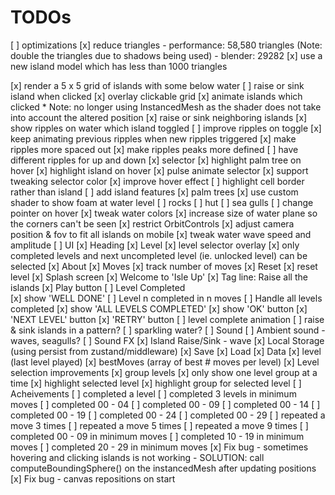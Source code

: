 # TODOs

[ ] optimizations
    [x] reduce triangles 
        - performance: 58,580 triangles (Note: double the triangles due to shadows being used)
        - blender: 29282
        [x] use a new island model which has less than 1000 triangles

[x] render a 5 x 5 grid of islands with some below water
[ ] raise or sink island when clicked
    [x] overlay clickable grid
    [x] animate islands which clicked
        * Note: no longer using InstancedMesh as the shader does not take into account the altered position
    [x] raise or sink neighboring islands
    [x] show ripples on water which island toggled
    [ ] improve ripples on toggle
        [x] keep animating previous ripples when new ripples triggered
        [x] make ripples more spaced out
        [x] make ripples peaks more defined
        [ ] have different ripples for up and down
[x] selector
    [x] highlight palm tree on hover
    [x] highlight island on hover
    [x] pulse animate selector
    [x] support tweaking selector color
    [x] improve hover effect
    [ ] highlight cell border rather than island
[ ] add island features
    [x] palm trees
        [x] use custom shader to show foam at water level
    [ ] rocks
    [ ] hut
    [ ] sea gulls
[ ] change pointer on hover
[x] tweak water colors
[x] increase size of water plane so the corners can't be seen
[x] restrict OrbitControls
[x] adjust camera position & fov to fit all islands on mobile
[x] tweak water wave speed and amplitude
[ ] UI
    [x] Heading 
    [x] Level
        [x] level selector overlay
        [x] only completed levels and next uncompleted level (ie. unlocked level) can be selected
    [x] About
    [x] Moves
        [x] track number of moves
    [x] Reset
        [x] reset level
    [x] Splash screen
        [x] Welcome to 'Isle Up'
        [x] Tag line: Raise all the islands
        [x] Play button
    [ ] Level Completed    
        [x] show 'WELL DONE'
        [ ] Level n completed in n moves
        [ ] Handle all levels completed
            [x] show 'ALL LEVELS COMPLETED'
            [x] show 'OK' button
        [x] 'NEXT LEVEL' button
        [x] 'RETRY' button
        [ ] level complete animation
            [ ] raise & sink islands in a pattern?
            [ ] sparkling water?
[ ] Sound
    [ ] Ambient sound - waves, seagulls?
    [ ] Sound FX
        [x] Island Raise/Sink - wave
[x] Local Storage (using persist from zustand/middleware)
    [x] Save
    [x] Load
    [x] Data
        [x] level (last level played)
        [x] bestMoves (array of best # moves per level)
[x] Level selection improvements
    [x] group levels
    [x] only show one level group at a time
    [x] highlight selected level
    [x] highlight group for selected level 
[ ] Acheivements
    [ ] completed a level
    [ ] completed 3 levels in minimum moves
    [ ] completed 00 - 04
    [ ] completed 00 - 09
    [ ] completed 00 - 14
    [ ] completed 00 - 19
    [ ] completed 00 - 24
    [ ] completed 00 - 29
    [ ] repeated a move 3 times
    [ ] repeated a move 5 times
    [ ] repeated a move 9 times
    [ ] completed 00 - 09 in minimum moves
    [ ] completed 10 - 19 in minimum moves
    [ ] completed 20 - 29 in minimum moves
[x] Fix bug - sometimes hovering and clicking islands is not working
            - SOLUTION: call computeBoundingSphere() on the instancedMesh after updating positions
[x] Fix bug - canvas repositions on start

